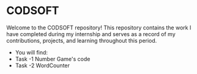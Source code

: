# CODSOFT

Welcome to the CODSOFT repository! This repository contains the work I have completed during my internship and serves as a record of my contributions, projects, and learning throughout this period.
- You will find:
- Task -1 Number Game's code 
- Task -2 WordCounter 
